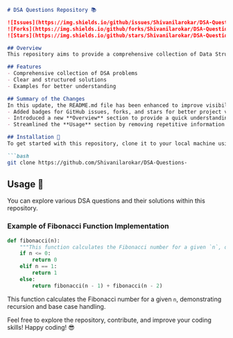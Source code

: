 ```markdown
# DSA Questions Repository 📚

![Issues](https://img.shields.io/github/issues/Shivanilarokar/DSA-Questions-) 
![Forks](https://img.shields.io/github/forks/Shivanilarokar/DSA-Questions-) 
![Stars](https://img.shields.io/github/stars/Shivanilarokar/DSA-Questions-) 

## Overview
This repository aims to provide a comprehensive collection of Data Structures and Algorithms (DSA) questions with clear and structured solutions. It serves as a resource for developers and learners to enhance their problem-solving skills and coding abilities.

## Features
- Comprehensive collection of DSA problems
- Clear and structured solutions
- Examples for better understanding

## Summary of the Changes
In this update, the README.md file has been enhanced to improve visibility and structure. Key changes include:
- Added badges for GitHub issues, forks, and stars for better project visibility.
- Introduced a new **Overview** section to provide a quick understanding of the repository's purpose.
- Streamlined the **Usage** section by removing repetitive information and focusing on examples.

## Installation 🔧
To get started with this repository, clone it to your local machine using the following command:

```bash
git clone https://github.com/Shivanilarokar/DSA-Questions-
```

## Usage 📖
You can explore various DSA questions and their solutions within this repository.

### Example of Fibonacci Function Implementation
```python
def fibonacci(n):
    """This function calculates the Fibonacci number for a given `n`, demonstrating recursion."""
    if n <= 0:
        return 0
    elif n == 1:
        return 1
    else:
        return fibonacci(n - 1) + fibonacci(n - 2)
```
This function calculates the Fibonacci number for a given `n`, demonstrating recursion and base case handling.

Feel free to explore the repository, contribute, and improve your coding skills! Happy coding! 😎
```